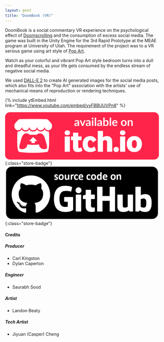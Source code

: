 ```yaml
---
layout: post
title: "DoomBook (VR)"
--- 
```


DoomBook is a social commentary VR experience on the psychological effect of [Doomscrolling](https://en.wikipedia.org/wiki/Doomscrolling) and the consumption of excess social media. The game was built in the Unity Engine for the 3rd Rapid Prototype at the MEAE program at University of Utah. The requirement of the project was to a VR serious game using art style of [Pop Art](https://en.wikipedia.org/**wiki**/Pop_art).

Watch as your colorful and vibrant Pop Art style bedroom turns into a dull and dreadful mess, as your life gets consumed by the endless stream of negative social media.  

We used [DALL-E 2](https://openai.com/dall-e-2/) to create AI generated images for the social media posts, which also fits into the "Pop Art" association with the artists' use of mechanical means of reproduction or rendering techniques.

{% include ytEmbed.html link="https://www.youtube.com/embed/yyFBBUUVPn8" %}

[![itch.io Store Link](/assets/media/itch-store-badge.svg)](https://yeiga.itch.io/doom-book){:class="store-badge"}
[![Github Link](/assets/media/github-badge.png)](https://github.com/xSooDx/DoomScroll_SeriousGame_Rapid3){:class="store-badge"}

#### Credits

##### Producer
- Carl Kingston
- Dylan Caperton

##### Engineer
- Saurabh Sood

##### Artist
- Landon Beaty

##### Tech Artist
- Jiyuan (Casper) Cheng


